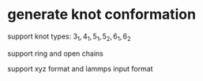 # generate knot conformation 

support knot types: $3_1, 4_1, 5_1, 5_2, 6_1, 6_2$

support ring and open chains

support xyz format and lammps input format
